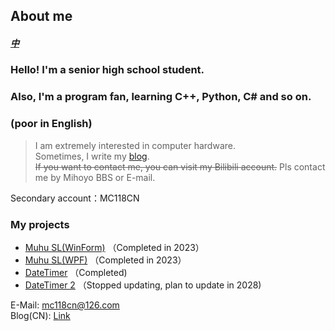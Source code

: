 ## About me  
##### [中](https://github.com/Muhu-C/Muhu-C/blob/main/README.md)  
  
### Hello! I'm a senior high school student.  
### Also, I'm a program fan, learning C++, Python, C# and so on.  
### (poor in English)
    
> I am extremely interested in computer hardware.  
> Sometimes, I write my [blog](https://muhu-c.github.io).  
> ~~If you want to contact me, you can visit my Bilibili account.~~ Pls contact me by Mihoyo BBS or E-mail.  

Secondary account：MC118CN
  
### My projects  

- [Muhu SL(WinForm)](https://github.com/Muhu-C/Muhu-SL) （Completed in 2023）  
- [Muhu SL(WPF)](https://github.com/Muhu-C/MuhuSL-WPF) （Completed in 2023）  
- [DateTimer](https://github.com/Muhu-C/DateTimer) （Completed)
- [DateTimer 2](https://github.com/Muhu-C/DateTimer2) （Stopped updating, plan to update in 2028)
  
E-Mail: mc118cn@126.com  
Blog(CN): [Link](https://muhu-c.github.io)
